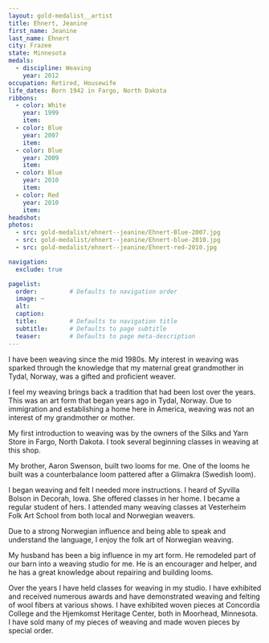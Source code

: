 ```yaml
---
layout: gold-medalist__artist
title: Ehnert, Jeanine
first_name: Jeanine
last_name: Ehnert
city: Frazee
state: Minnesota
medals: 
  - discipline: Weaving
    year: 2012
occupation: Retired, Housewife
life_dates: Born 1942 in Fargo, North Dakota
ribbons:
  - color: White
    year: 1999
    item: 
  - color: Blue
    year: 2007
    item:
  - color: Blue 
    year: 2009
    item:
  - color: Blue
    year: 2010
    item:
  - color: Red 
    year: 2010
    item: 
headshot:
photos:
  - src: gold-medalist/ehnert--jeanine/Ehnert-Blue-2007.jpg
  - src: gold-medalist/ehnert--jeanine/Ehnert-blue-2010.jpg
  - src: gold-medalist/ehnert--jeanine/Ehnert-red-2010.jpg

navigation:
  exclude: true

pagelist:
  order:         # Defaults to navigation order  
  image: ~
  alt:
  caption:
  title:         # Defaults to navigation title
  subtitle:      # Defaults to page subtitle
  teaser:        # Defaults to page meta-description  
---
```

I have been weaving since the mid 1980s. My interest in weaving was sparked through the knowledge that my maternal great grandmother in Tydal, Norway, was a gifted and proficient weaver. 

I feel my weaving brings back a tradition that had been lost over the years. This was an art form that began years ago in Tydal, Norway. Due to immigration and establishing a home here in America, weaving was not an interest of my grandmother or mother. 

My first introduction to weaving was by the owners of the Silks and Yarn Store in Fargo, North Dakota. I took several beginning classes in weaving at this shop.

My brother, Aaron Swenson, built two looms for me. One of the looms he built was a counterbalance loom pattered after a Glimakra (Swedish loom). 

I began weaving and felt I needed more instructions. I heard of Syvilla Bolson in Decorah, Iowa. She offered classes in her home. I became a regular student of hers. I attended many weaving classes at Vesterheim Folk Art School from both local and Norwegian weavers. 

Due to a strong Norwegian influence and being able to speak and understand the language, I enjoy the folk art of Norwegian weaving.

My husband has been a big influence in my art form. He remodeled part of our barn into a weaving studio for me. He is an encourager and helper, and he has a great knowledge about repairing and building looms. 

Over the years I have held classes for weaving in my studio. I have exhibited and received numerous awards and have demonstrated weaving and felting of wool fibers at various shows. I have exhibited woven pieces at Concordia College and the Hjemkomst Heritage Center, both in Moorhead, Minnesota. I have sold many of my pieces of weaving and made woven pieces by special order.
